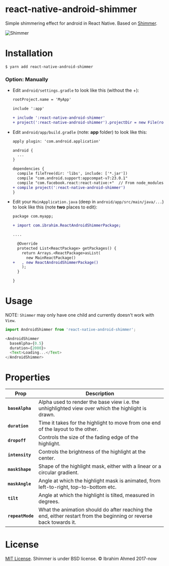 # react-native-android-shimmer

Simple shimmering effect for android in React Native. Based on <a href="https://github.com/facebook/shimmer-android">Shimmer</a>.

<img src="https://raw.githubusercontent.com/facebook/shimmer-android/master/shimmer.gif" alt="Shimmer" style="max-width:100%;">

# Installation

<code>$ yarn add react-native-android-shimmer</code>

### Option: Manually

* Edit `android/settings.gradle` to look like this (without the +):

  ```diff
  rootProject.name = 'MyApp'

  include ':app'

  + include ':react-native-android-shimmer'
  + project(':react-native-android-shimmer').projectDir = new File(rootProject.projectDir, '../node_modules/react-native-android-shimmer/android')
  ```

* Edit `android/app/build.gradle` (note: **app** folder) to look like this: 

  ```diff
  apply plugin: 'com.android.application'

  android {
    ...
  }

  dependencies {
    compile fileTree(dir: 'libs', include: ['*.jar'])
    compile "com.android.support:appcompat-v7:23.0.1"
    compile "com.facebook.react:react-native:+"  // From node_modules
  + compile project(':react-native-android-shimmer')
  }
  ```

* Edit your `MainApplication.java` (deep in `android/app/src/main/java/...`) to look like this (note **two** places to edit):

  ```diff
  package com.myapp;

  + import com.ibrahim.ReactAndroidShimmerPackage;

  ....

    @Override
    protected List<ReactPackage> getPackages() {
      return Arrays.<ReactPackage>asList(
        new MainReactPackage()
  +   , new ReactAndroidShimmerPackage()
      );
    }

  }
  ```

# Usage

NOTE: <code>Shimmer</code> may only have one child and currently doesn't work with <code>View</code>.

```javascript
import AndroidShimmer from 'react-native-android-shimmer';

<AndroidShimmer
  baseAlpha={0.5}
  duration={2000}>
  <Text>Loading...</Text>
</AndroidShimmer>
```

# Properties

<table>
<thead>
<tr>
<th>Prop</th>
<th>Description</th>
</tr>
</thead>
<tbody>
<tr>
<td><strong><code>baseAlpha</code></strong></td>
<td>Alpha used to render the base view i.e. the unhighlighted view over which the highlight is drawn.</td>
</tr>
<tr>
<td><strong><code>duration</code></strong></td>
<td>Time it takes for the highlight to move from one end of the layout to the other.</td>
</tr>
<tr>
<td><strong><code>dropoff</code></strong></td>
<td>Controls the size of the fading edge of the highlight.</td>
</tr>
<tr>
<tr>
<td><strong><code>intensity</code></strong></td>
<td>Controls the brightness of the highlight at the center.</td>
</tr>
<tr>
<tr>
<td><strong><code>maskShape</code></strong></td>
<td>Shape of the highlight mask, either with a linear or a circular gradient.</td>
</tr>
<tr>
<tr>
<td><strong><code>maskAngle</code></strong></td>
<td>Angle at which the highlight mask is animated, from left-to-right, top-to-bottom etc.</td>
</tr>
<tr>
<tr>
<td><strong><code>tilt</code></strong></td>
<td>Angle at which the highlight is tilted, measured in degrees.</td>
</tr>
<tr>
<tr>
<td><strong><code>repeatMode</code></strong></td>
<td>What the animation should do after reaching the end, either restart from the beginning or reverse back towards it.</td>
</tr>
<tr></tbody></table>

# License

<a href="http://opensource.org/licenses/mit-license.html">MIT License</a>. Shimmer is under BSD license. © Ibrahim Ahmed 2017-now
